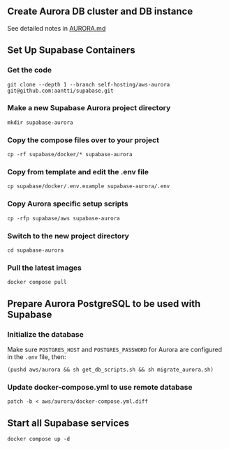 ## Create Aurora DB cluster and DB instance

See detailed notes in [AURORA.md](AURORA.md)

## Set Up Supabase Containers

### Get the code

```
git clone --depth 1 --branch self-hosting/aws-aurora git@github.com:aantti/supabase.git
```

### Make a new Supabase Aurora project directory

```
mkdir supabase-aurora
```

### Copy the compose files over to your project

```
cp -rf supabase/docker/* supabase-aurora
```

### Copy from template and edit the .env file

```
cp supabase/docker/.env.example supabase-aurora/.env
```

### Copy Aurora specific setup scripts

```
cp -rfp supabase/aws supabase-aurora
```

### Switch to the new project directory

```
cd supabase-aurora
```

### Pull the latest images

```
docker compose pull
```

## Prepare Aurora PostgreSQL to be used with Supabase

### Initialize the database

Make sure `POSTGRES_HOST` and `POSTGRES_PASSWORD` for Aurora are configured in the `.env` file, then:

```
(pushd aws/aurora && sh get_db_scripts.sh && sh migrate_aurora.sh)
```

### Update docker-compose.yml to use remote database

```
patch -b < aws/aurora/docker-compose.yml.diff
```

## Start all Supabase services

```
docker compose up -d
```

